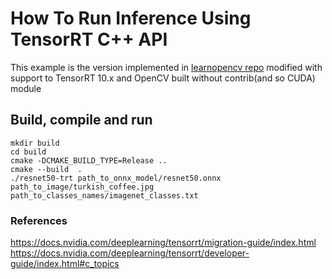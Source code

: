 # How To Run Inference Using TensorRT C++ API

This example is the version implemented in [learnopencv repo](https://github.com/spmallick/learnopencv/tree/8fa15839b9283cff060284d0f549b0f083afaf90/PyTorch-ONNX-TensorRT-CPP)  modified with support to TensorRT 10.x and OpenCV built without contrib(and so CUDA) module

## Build, compile and run

```
mkdir build
cd build
cmake -DCMAKE_BUILD_TYPE=Release ..
cmake --build  .
./resnet50-trt path_to_onnx_model/resnet50.onnx path_to_image/turkish_coffee.jpg path_to_classes_names/imagenet_classes.txt 
```
### References
https://docs.nvidia.com/deeplearning/tensorrt/migration-guide/index.html
https://docs.nvidia.com/deeplearning/tensorrt/developer-guide/index.html#c_topics
